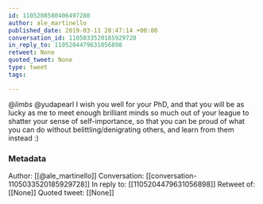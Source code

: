 ```yaml
---
id: 1105208580406497280
author: ale_martinello
published_date: 2019-03-11 20:47:14 +00:00
conversation_id: 1105033520185929728
in_reply_to: 1105204479631056898
retweet: None
quoted_tweet: None
type: tweet
tags:

---
```


@_limbs_ @yudapearl I wish you well for your PhD, and that you will be as lucky as me to meet enough brilliant minds so much out of your league to shatter your sense of self-importance, so that you can be proud of what you can do without belittling/denigrating others, and learn from them instead :)

### Metadata

Author: [[@ale_martinello]]
Conversation: [[conversation-1105033520185929728]]
In reply to: [[1105204479631056898]]
Retweet of: [[None]]
Quoted tweet: [[None]]
